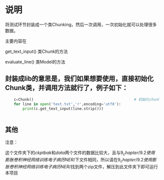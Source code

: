 # 说明
将测试环节封装成一个类Chunking，然后一次调用，一次初始化就可以处理很多数据。

主要内容在

get_text_input() 类Chunk的方法 

evaluate_line()  类Model的方法

## 封装成lib的意思是，我们如果想要使用，直接初始化Chunk类，并调用方法就行了，例子如下：

```python
    c=Chunk()                                              # 初始化chunk类，在chunk类初始化的时候调用Model类，同时初始化Model类
    for line in open('text.txt','r',encoding='utf8'):
        print(c.get_text_input(line.strip()))
 
```

## 其他

注意： 

这个文件夹下的$ckptbak$和$data$两个文件的数据比较大，且与$9_chapter/9.2使用膨胀卷积神经网络训练电子病历NER/$下文件相同，所以请在$9_chapter/9.2使用膨胀卷积神经网络训练电子病历NER/$找到两个zip文件，解压到此文件夹下即可运行本项目


